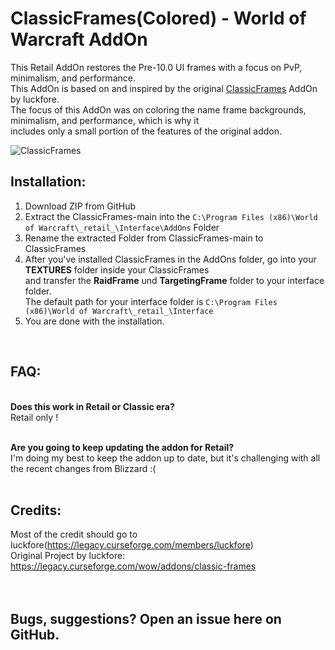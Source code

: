 # ClassicFrames(Colored) - World of Warcraft AddOn
This Retail AddOn restores the Pre-10.0 UI frames with a focus on PvP, minimalism, and performance.
<br>This AddOn is based on and inspired by the original [ClassicFrames](https://legacy.curseforge.com/wow/addons/classic-frames) AddOn by luckfore.
<br>The focus of this AddOn was on coloring the name frame backgrounds, minimalism, and performance, which is why it
<br>includes only a small portion of the features of the original addon.

![ClassicFrames](https://github.com/G1t-Happens/ClassicFrames/assets/44774729/89d6f927-4221-4d8d-961b-7b0ed536dd25)

## Installation:
1. Download ZIP from GitHub
2. Extract the ClassicFrames-main into the `C:\Program Files (x86)\World of Warcraft\_retail_\Interface\AddOns` Folder
3. Rename the extracted Folder from ClassicFrames-main to ClassicFrames
4. After you've installed ClassicFrames in the AddOns folder, go into your **TEXTURES** folder inside your ClassicFrames
<br>and transfer the **RaidFrame** und **TargetingFrame** folder to your interface folder.
<br>The default path for your interface folder is `C:\Program Files (x86)\World of Warcraft\_retail_\Interface`
5. You are done with the installation.
<br>

## FAQ:

**<br>Does this work in Retail or Classic era?**
<br>Retail only !

**<br>Are you going to keep updating the addon for Retail?**
<br>I'm doing my best to keep the addon up to date, but it's challenging with all the recent changes from Blizzard :(
<br><br>

## Credits:
Most of the credit should go to luckfore(https://legacy.curseforge.com/members/luckfore)
<br>Original Project by luckfore: https://legacy.curseforge.com/wow/addons/classic-frames
<br>
<br>
<br>

## Bugs, suggestions? Open an issue here on GitHub.

